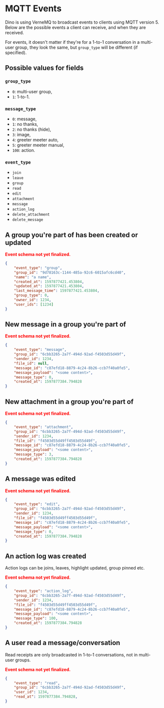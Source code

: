 # MQTT Events

Dino is using VerneMQ to broadcast events to clients using MQTT version 5. Below are the possible 
events a client can receive, and when they are received.

For events, it doesn't matter if they're for a 1-to-1 conversation in a multi-user group, they 
look the same, but `group_type` will be different (if specified). 

## Possible values for fields

### `group_type`

* `0`: multi-user group,
* `1`: 1-to-1.

### `message_type`

* `0`: message,
* `1`: no thanks,
* `2`: no thanks (hide),
* `3`: image,
* `4`: greeter meeter auto,
* `5`: greeter meeter manual,
* `100`: action.

### `event_type` 

* `join`
* `leave`
* `group`
* `read`
* `edit`
* `attachment`
* `message`
* `action_log`
* `delete_attachment`
* `delete_message`

## A group you're part of has been created or updated

<span style="color:red"><b>Event schema not yet finalized.</b></span>

```json
{
    "event_type": "group",
    "group_id": "9d78163c-1144-485a-92c6-6015afc6cd40",
    "name": "a name",
    "created_at": 1597877421.453804,
    "updated_at": 1597877421.453804,
    "last_message_time": 1597877421.453804,
    "group_type": 0,
    "owner_id": 1234,
    "user_ids": [1234]
}
```

## New message in a group you're part of

<span style="color:red"><b>Event schema not yet finalized.</b></span>

```json
{
    "event_type": "message",
    "group_id": "6cbb3265-2a7f-494d-92ad-f4503d55d49f",
    "sender_id": 1234,
    "file_id": null,
    "message_id": "c87efd18-8879-4c24-8b26-ccb7f40a0fe5",
    "message_payload": "<some content>",
    "message_type": 0,
    "created_at": 1597877384.794828
}
```

## New attachment in a group you're part of

<span style="color:red"><b>Event schema not yet finalized.</b></span>

```json
{
    "event_type": "attachment",
    "group_id": "6cbb3265-2a7f-494d-92ad-f4503d55d49f",
    "sender_id": 1234,
    "file_id": "f4503d55d49ff4503d55d49f",
    "message_id": "c87efd18-8879-4c24-8b26-ccb7f40a0fe5",
    "message_payload": "<some content>",
    "message_type": 3,
    "created_at": 1597877384.794828
}
```

## A message was edited

<span style="color:red"><b>Event schema not yet finalized.</b></span>

```json
{
    "event_type": "edit",
    "group_id": "6cbb3265-2a7f-494d-92ad-f4503d55d49f",
    "sender_id": 1234,
    "file_id": "f4503d55d49ff4503d55d49f",
    "message_id": "c87efd18-8879-4c24-8b26-ccb7f40a0fe5",
    "message_payload": "<some content>",
    "message_type": 0,
    "created_at": 1597877384.794828
}
```

## An action log was created

Action logs can be joins, leaves, highlight updated, group pinned etc.

<span style="color:red"><b>Event schema not yet finalized.</b></span>

```json
{
    "event_type": "action_log",
    "group_id": "6cbb3265-2a7f-494d-92ad-f4503d55d49f",
    "sender_id": 1234,
    "file_id": "f4503d55d49ff4503d55d49f",
    "message_id": "c87efd18-8879-4c24-8b26-ccb7f40a0fe5",
    "message_payload": "<some content>",
    "message_type": 100,
    "created_at": 1597877384.794828
}
```

## A user read a message/conversation

Read receipts are only broadcasted in 1-to-1 conversations, not in multi-user groups.

<span style="color:red"><b>Event schema not yet finalized.</b></span>

```json
{
    "event_type": "read",
    "group_id": "6cbb3265-2a7f-494d-92ad-f4503d55d49f",
    "user_id": 1234,
    "read_at": 1597877384.794828,
}
```
